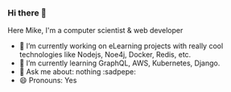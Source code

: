 ### Hi there 👋

Here Mike, 
I'm a computer scientist & web developer

- :octopus: I’m currently working on eLearning projects with really cool technologies like Nodejs, Noe4j, Docker, Redis, etc.
- :unicorn: I’m currently learning GraphQL, AWS, Kubernetes, Django.
- :frog: Ask me about: nothing :sadpepe:
- :smile: Pronouns: Yes
